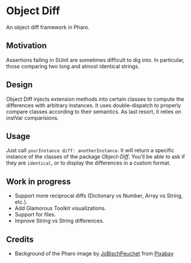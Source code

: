 # Object Diff
An object diff framework in Pharo.

## Motivation

Assertions failing in SUnit are sometimes difficult to dig into. In particular, those comparing two long and almost identical strings.

## Design

Object Diff injects extension methods into certain classes to compute the differences with arbitrary instances.
It uses double-dispatch to properly compare classes according to their semantics. As last resort, it relies on instVar comparisions.

## Usage

Just call `yourInstance diff: anotherInstance`. It will return a specific instance of the classes of the package *Object-Diff*. You'll be able to ask if they are `identical`, or to display the differences in a custom format.

## Work in progress

- Support more reciprocal diffs (Dictionary vs Number, Array vs String, etc.).
- Add Glamorous Toolkit visualizations.
- Support for files.
- Improve String vs String differences.

## Credits
- Background of the Pharo image by <a href="https://pixabay.com/users/jobischpeuchet-4390049/">JoBischPeuchet</a> from <a href="https://pixabay.com/">Pixabay</a>
